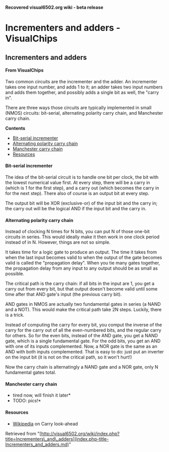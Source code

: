 **Recovered visual6502.org wiki - beta release**

# Incrementers and adders - VisualChips

## Incrementers and adders

#### From VisualChips

Two common circuits are the incrementer and the adder.  An incrementer
takes one input number, and adds 1 to it; an adder takes two input
numbers and adds them together, and possibly adds a single bit as
well, the "carry in".

There are three ways those circuits are typically implemented in small
(NMOS) circuits: bit-serial, alternating polarity carry chain, and
Manchester carry chain.

**Contents**

- [Bit-serial incrementer](#bitserial-incrementer)
- [Alternating polarity carry chain](#alternating-polarity-carry-chain)
- [Manchester carry chain](#manchester-carry-chain)
- [Resources](#resources)

#### Bit-serial incrementer

The idea of the bit-serial circuit is to handle one bit per clock, the
bit with the lowest numerical value first.  At every step, there will
be a carry in (which is 1 for the first step), and a carry out (which
becomes the carry in for the next step).  There also of course is an
output bit at every step.

The output bit will be XOR (exclusive-or) of the input bit and the
carry in; the carry out will be the logical AND if the input bit and
the carry in.

#### Alternating polarity carry chain

Instead of clocking N times for N bits, you can put N of those one-bit
circuits in series.  This would ideally make it then work in one clock
period instead of in N.  However, things are not so simple.

It takes time for a logic gate to produce an output.  The time it takes
from when the last input becomes valid to when the output of the gate
becomes valid is called the "propagation delay".  When you tie many
gates together, the propagation delay from any input to any output
should be as small as possible.

The critical path is the carry chain: if all bits in the input are 1,
you get a carry out from every bit, but that output doesn't become
valid until some time after that AND gate's input (the previous carry
bit).

AND gates in NMOS are actually two fundamental gates in series (a NAND
and a NOT).  This would make the critical path take 2N steps.  Luckily,
there is a trick.

Instead of computing the carry for every bit, you comput the inverse of
the carry for the carry out of all the even-numbered bits, and the regular
carry for others.  So for the even bits, instead of the AND gate, you
get a NAND gate, which is a single fundamental gate.  For the odd bits,
you get an AND with one of its inputs complemented.  Now, a NOR gate is
the same as an AND with both inputs complemented.  That is easy to do:
just put an inverter on the input bit (it is not on the critical path,
so it won't hurt!)

Now the carry chain is alternatingly a NAND gate and a NOR gate, only
N fundamental gates total.

#### Manchester carry chain

- tired now, will finish it later*
- TODO: pics!*

#### Resources

- [Wikipedia](http://en.wikipedia.org/wiki/Carry_look-ahead_adder) on Carry look-ahead

Retrieved from "[http://visual6502.org/wiki/index.php?title=Incrementers\_and\_adders](index.php-title-Incrementers_and_adders.md)"

